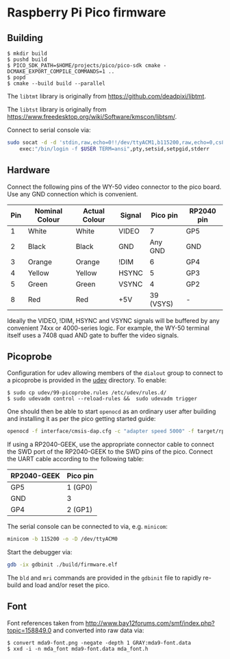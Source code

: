 # Raspberry Pi Pico firmware

## Building

```console
$ mkdir build
$ pushd build
$ PICO_SDK_PATH=$HOME/projects/pico/pico-sdk cmake -DCMAKE_EXPORT_COMPILE_COMMANDS=1 ..
$ popd
$ cmake --build build --parallel
```

The `libtmt` library is originally from https://github.com/deadpixi/libtmt.

The `libtst` library is originally from https://www.freedesktop.org/wiki/Software/kmscon/libtsm/.

Connect to serial console via:

```sh
sudo socat -d -d 'stdin,raw,echo=0!!/dev/ttyACM1,b115200,raw,echo=0,cs8' \
    exec:"/bin/login -f $USER TERM=ansi",pty,setsid,setpgid,stderr
```

## Hardware

Connect the following pins of the WY-50 video connector to the pico board. Use any GND connection
which is convenient.

| Pin | Nominal Colour | Actual Colour | Signal | Pico pin  | RP2040 pin |
| --- | -------------- | ------------- | ------ | --------- | ---------- |
| 1   | White          | White         | VIDEO  | 7         | GP5        |
| 2   | Black          | Black         | GND    | Any GND   | GND        |
| 3   | Orange         | Orange        | !DIM   | 6         | GP4        |
| 4   | Yellow         | Yellow        | HSYNC  | 5         | GP3        |
| 5   | Green          | Green         | VSYNC  | 4         | GP2        |
| 8   | Red            | Red           | +5V    | 39 (VSYS) | -          |

Ideally the VIDEO, !DIM, HSYNC and VSYNC signals will be buffered by any convenient 74xx or
4000-series logic. For example, the WY-50 terminal itself uses a 7408 quad AND gate to buffer the
video signals.

## Picoprobe

Configuration for udev allowing members of the `dialout` group to connect to a picoprobe is provided
in the [udev](./udev/) directory. To enable:

```console
$ sudo cp udev/99-picoprobe.rules /etc/udev/rules.d/
$ sudo udevadm control --reload-rules &&  sudo udevadm trigger
```

One should then be able to start `openocd` as an ordinary user after building and installing it as
per the pico getting started guide:

```sh
openocd -f interface/cmsis-dap.cfg -c "adapter speed 5000" -f target/rp2040.cfg -s tcl
```

If using a RP2040-GEEK, use the appropriate connector cable to connect the SWD port of the
RP2040-GEEK to the SWD pins of the pico. Connect the UART cable according to the following table:

| RP2040-GEEK | Pico pin |
| ----------- | -------- |
| GP5         | 1 (GP0)  |
| GND         | 3        |
| GP4         | 2 (GP1)  |

The serial console can be connected to via, e.g. `minicom`:

```sh
minicom -b 115200 -o -D /dev/ttyACM0
```

Start the debugger via:

```sh
gdb -ix gdbinit ./build/firmware.elf
```

The `bld` and `mri` commands are provided in the `gdbinit` file to rapidly re-build and load and/or
reset the pico.

## Font

Font references taken from http://www.bay12forums.com/smf/index.php?topic=158849.0 and converted
into raw data via:

```console
$ convert mda9-font.png -negate -depth 1 GRAY:mda9-font.data
$ xxd -i -n mda_font mda9-font.data mda_font.h
```
